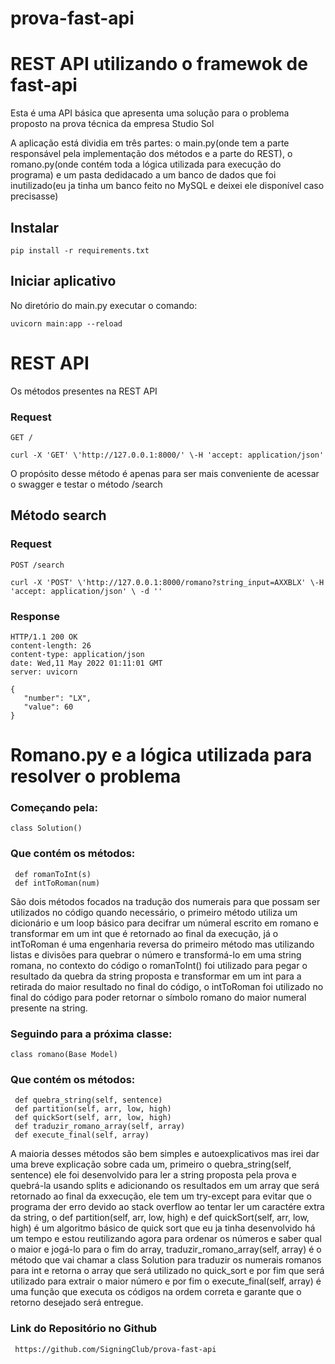 # prova-fast-api
 
# REST API utilizando o framewok de fast-api

Esta é uma API básica que apresenta uma solução para o problema proposto na prova técnica da empresa Studio Sol

A aplicação está dividia em três partes: o main.py(onde tem a parte responsável pela implementação dos métodos e a parte do REST), o romano.py(onde contém toda a lógica utilizada para execução do programa) e um pasta dedidacado a um banco de dados que foi inutilizado(eu ja tinha um banco feito no MySQL e deixei ele disponível caso precisasse)


## Instalar

    pip install -r requirements.txt

## Iniciar aplicativo
No diretório do main.py executar o comando:

    uvicorn main:app --reload


# REST API

Os métodos presentes na REST API

### Request

`GET /`

    curl -X 'GET' \'http://127.0.0.1:8000/' \-H 'accept: application/json'

O propósito desse método é apenas para ser mais conveniente de acessar o swagger e testar o método /search

## Método search

### Request

`POST /search`

    curl -X 'POST' \'http://127.0.0.1:8000/romano?string_input=AXXBLX' \-H 'accept: application/json' \ -d ''

### Response

    HTTP/1.1 200 OK
    content-length: 26 
    content-type: application/json 
    date: Wed,11 May 2022 01:11:01 GMT 
    server: uvicorn 

    {
       "number": "LX",
       "value": 60
    }



# Romano.py e a lógica utilizada para resolver o problema
### Começando pela:  

    class Solution()
### Que contém os métodos:

     def romanToInt(s)
     def intToRoman(num)
     
São dois métodos focados na tradução dos numerais para que possam ser utilizados no código quando necessário, o primeiro método utiliza um dicionário e um loop básico para decifrar um númeral escrito em romano e transformar em um int que é retornado ao final da execução, já o intToRoman é uma engenharia reversa do primeiro método mas utilizando listas e divisões para quebrar o número e transformá-lo em uma string romana, no contexto do código o romanToInt() foi utilizado para pegar o resultado da quebra da string proposta e transformar em um int para a retirada do maior resultado no final do código, o intToRoman foi utilizado no final do código para poder retornar o símbolo romano do maior numeral presente na string.

### Seguindo para a próxima classe:  

    class romano(Base Model)
### Que contém os métodos:

     def quebra_string(self, sentence)
     def partition(self, arr, low, high)
     def quickSort(self, arr, low, high)
     def traduzir_romano_array(self, array)
     def execute_final(self, array)
A maioria desses métodos são bem simples e autoexplicativos mas irei dar uma breve explicação sobre cada um, primeiro o quebra_string(self, sentence) ele foi desenvolvido para ler a string proposta pela prova e quebrá-la usando splits e adicionando os resultados em um array que será retornado ao final da exxecução, ele tem um try-except para evitar que o programa der erro devido ao stack overflow ao tentar ler um caractére extra da string, o def partition(self, arr, low, high) e def quickSort(self, arr, low, high) é um algoritmo básico de quick sort que eu ja tinha desenvolvido há um tempo e estou reutilizando agora para ordenar os números e saber qual o maior e jogá-lo para o fim do array, traduzir_romano_array(self, array) é o método que vai chamar a class Solution para traduzir os numerais romanos para int e retorna o array que será utilizado no quick_sort e por fim que será utilizado para extrair o maior número e por fim o execute_final(self, array) é uma função que executa os códigos na ordem correta e garante que o retorno desejado será entregue.
### Link do Repositório no Github

     https://github.com/SigningClub/prova-fast-api

